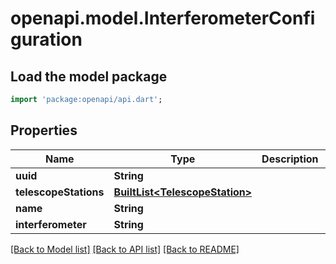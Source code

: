 # openapi.model.InterferometerConfiguration

## Load the model package
```dart
import 'package:openapi/api.dart';
```

## Properties
Name | Type | Description | Notes
------------ | ------------- | ------------- | -------------
**uuid** | **String** |  | 
**telescopeStations** | [**BuiltList&lt;TelescopeStation&gt;**](TelescopeStation.md) |  | 
**name** | **String** |  | [optional] 
**interferometer** | **String** |  | [optional] 

[[Back to Model list]](../README.md#documentation-for-models) [[Back to API list]](../README.md#documentation-for-api-endpoints) [[Back to README]](../README.md)


